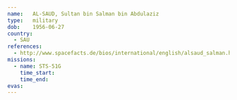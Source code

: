 ```yaml
---
name:	AL-SAUD, Sultan bin Salman bin Abdulaziz
type:	military
dob:	1956-06-27
country:
  - SAU
references:
  - http://www.spacefacts.de/bios/international/english/alsaud_salman.htm
missions:
  - name: STS-51G
    time_start:   
    time_end:     
evas:
---
```

